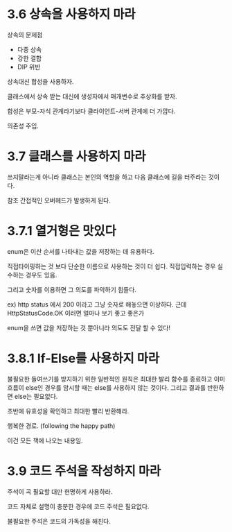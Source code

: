 # 3.6 상속을 사용하지 마라

상속의 문제점

- 다중 상속
- 강한 결합
- DIP 위반

상속대신 합성을 사용하자.

클래스에서 상속 받는 대신에 생성자에서 매개변수로 추상화를 받자.

합성은 부모-자식 관계라기보다 클라이언트-서버 관계에 더 가깝다.

의존성 주입.

# 3.7 클래스를 사용하지 마라

쓰지말라는게 아니라 클래스는 본인의 역할을 하고 다음 클래스에 길을 터주라는 것이다.

참조 간접적인 오버헤드가 발생하게 된다. 
# 3.7.1 열거형은  맛있다

enum은 이산 순서를 나타내는 값을 저장하는 데 유용하다.

직접타이핑하는 것 보다 단순한 이름으로 사용하는 것이 더 쉽다. 직접입력하는 경우 실수하는 경우도 있음.

그리고 숫자를 이용하면 그 의도를 파악하기 힘들다.

ex) http status 에서 200 이라고 그냥 숫자로 해놓으면 이상하다. 근데 HttpStatusCode.OK 이러면 얼마나 보기 좋고 좋은가

enum을 쓰면 값을 저장하는 것 뿐아니라 의도도 전달 할 수 있다!

# 3.8.1 If-Else를 사용하지 마라

불필요한 들여쓰기를 방지하기 위한 일반적인 원칙은 최대한 발리 함수를 종료하고 이미 흐름이 else인 경우를 암시할 때는 else를 사용하지 않는 것이다. 그리고 결과를 반한하면 else는 필요없다.

초반에 유효성을 확인하고 최대한 빨리 반환해라.

행복한 경로. (following the happy path)

이건 모든 책에 나오는 내용임.

# 3.9 코드 주석을 작성하지 마라

주석이 곡 필요할 대만 현명하게 사용하라.

코드 자체로 설명이 충분한 경우에 코드 주석은 필요없다.

불필요한 주석은 코드의 가독성을 해친다.
